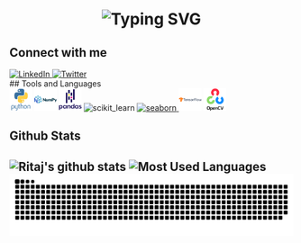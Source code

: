 <h1 align="center">
  <!-- Typing SVG -->
  <p align="center">
    <img src="https://readme-typing-svg.demolab.com?font=Georgia&weight=700&size=28&duration=1800&pause=100&multiline=true&width=700&height=120&color=FF69B4&lines=Hey,+It's+Ritaj!+%F0%9F%91%8B" alt="Typing SVG" />
  </p>
</h1>

<!--Connect with me -->
## Connect with me
<div>
 
  <a href="https://www.linkedin.com/in/ritaj-m-almutairi-566b16210" target="_blank">
    <img src="https://raw.githubusercontent.com/rahuldkjain/github-profile-readme-generator/master/src/images/icons/Social/linked-in-alt.svg" alt="LinkedIn" width="40" height="40"/>
  </a>
  <a href="https://twitter.com/ritajalmutairii" target="_blank">
    <img src="https://raw.githubusercontent.com/rahuldkjain/github-profile-readme-generator/master/src/images/icons/Social/twitter-alt.svg" alt="Twitter" width="40" height="40"/>
  </a>
  
</div>
<!--Tools and Languages -->
## Tools and Languages

<div>
  <img src="https://github.com/devicons/devicon/blob/master/icons/python/python-original-wordmark.svg" title="python" alt="python" width="40" height="40"/>
  <img src="https://github.com/devicons/devicon/blob/master/icons/numpy/numpy-original-wordmark.svg" title="numpy" alt="numpy" width="40" height="40"/>
  <img src="https://github.com/devicons/devicon/blob/master/icons/pandas/pandas-original-wordmark.svg" title="pandas" alt="pandas" width="40" height="40"/>
  <img src="https://upload.wikimedia.org/wikipedia/commons/0/05/Scikit_learn_logo_small.svg" alt="scikit_learn" width="40" height="40"/> 
  <a href="https://seaborn.pydata.org/" target="_blank" rel="noreferrer"> <img src="https://seaborn.pydata.org/_images/logo-mark-lightbg.svg" alt="seaborn" width="40" height="40"/> </a>
  <img src="https://github.com/devicons/devicon/blob/master/icons/tensorflow/tensorflow-original-wordmark.svg" title="tensorflow" alt="tensorflow" width="40" height="40"/>
  <img src="https://github.com/devicons/devicon/blob/master/icons/opencv/opencv-original-wordmark.svg" title="opencv" alt="opencv" width="40" height="40"/>
</div>

<!--Status -->
## Github Stats
![Ritaj's github stats](https://github-readme-stats.vercel.app/api?username=ritajalmutairi&count_private=true&theme=tokyonight&hide=contribs,prs)
![Most Used Languages](https://github-readme-stats.vercel.app/api/top-langs/?username=ritajalmutairi&layout=compact&theme=tokyonight)
![Snake animation](https://raw.githubusercontent.com/RitajAlmutairi/RitajAlmutairi/output/github-contribution-grid-snake-dark.svg)
---
